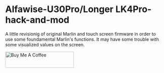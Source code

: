 # Alfawise-U30Pro/Longer LK4Pro-hack-and-mod
A little revisionig of original Marlin and touch screen firmware in order to use some foundamental Marlin's functions. It may have some trouble with some visualized values on the screen.

<a href="paypal.me/BsCmOD" target="_blank"><img src="https://cdn.buymeacoffee.com/buttons/default-orange.png" alt="Buy Me A Coffee" style="height: 51px !important;width: 217px !important;" ></a>

